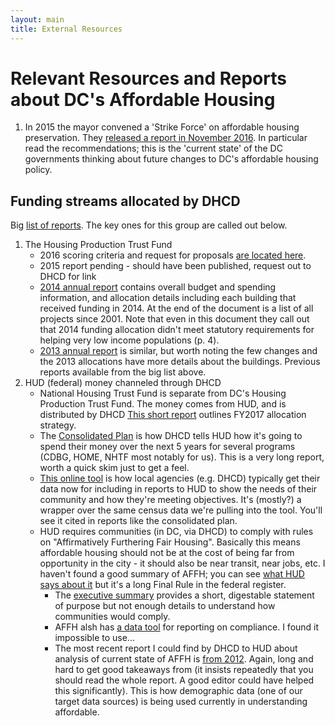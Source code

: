 ```yaml
---
layout: main
title: External Resources
---
```


# Relevant Resources and Reports about DC's Affordable Housing

1. In 2015 the mayor convened a 'Strike Force' on affordable housing preservation. They [released a report in November 2016](https://dhcd.dc.gov/publication/housing-preservation-strike-force-final-report). In particular read the recommendations; this is the 'current state' of the DC governments thinking about future changes to DC's affordable housing policy. 

## Funding streams allocated by DHCD
Big [list of reports](http://dhcd.dc.gov/page/dhcd-reports). The key ones for this group are called out below.

1. The Housing Production Trust Fund
    * 2016 scoring criteria and request for proposals [are located here](https://octo.quickbase.com/db/bjc34b76f?a=showpage&pageid=37). 
    * 2015 report pending - should have been published, request out to DHCD for link
    * [2014 annual report](http://dhcd.dc.gov/sites/default/files/dc/sites/dhcd/publication/attachments/14%20HPTF%20Annual%20and%20Affordable%20Housing%20Report%20Final%2011-30.pdf) contains overall budget and spending information, and allocation details including each building that received funding in 2014. At the end of the document is a list of all projects since 2001. Note that even in this document they call out that 2014 funding allocation didn't meet statutory requirements for helping very low income populations (p. 4). 
    * [2013 annual report](http://dhcd.dc.gov/sites/default/files/dc/sites/dhcd/publication/attachments/13%20HPTF%20Annual%20Final%203-16%20revised%204-12.pdf) is similar, but worth noting the few changes and the 2013 allocations have more details about the buildings. Previous reports available from the big list above. 
2. HUD (federal) money channeled through DHCD
    * National Housing Trust Fund is separate from DC's Housing Production Trust Fund. The money comes from HUD, and is distributed by DHCD [This short report](http://dhcd.dc.gov/sites/default/files/dc/sites/dhcd/publication/attachments/FY17%20National%20Housing%20Trust%20Fund%20Allocation%20Plan.pdf) outlines FY2017 allocation strategy. 
    * The [Consolidated Plan](http://dhcd.dc.gov/sites/default/files/dc/sites/dhcd/publication/attachments/FY16%20-%20FY20%20Consolidated%20Plan%20for%20the%20District%20of%20Columbia.pdf) is how DHCD tells HUD how it's going to spend their money over the next 5 years for several programs (CDBG, HOME, NHTF most notably for us). This is a very long report, worth a quick skim just to get a feel. 
    * [This online tool](https://egis.hud.gov/cpdmaps/) is how local agencies (e.g. DHCD) typically get their data now for including in reports to HUD to show the needs of their community and how they're meeting objectives. It's (mostly?) a wrapper over the same census data we're pulling into the tool. You'll see it cited in reports like the consolidated plan. 
    * HUD requires communities (in DC, via DHCD) to comply with rules on "Affirmatively Furthering Fair Housing". Basically this means affordable housing should not be at the cost of being far from opportunity in the city - it should also be near transit, near jobs, etc. I haven't found a good summary of AFFH; you can see [what HUD says about it](https://www.huduser.gov/portal/affht_pt.html) but it's a long Final Rule in the federal register. 
        * The [executive summary](https://www.huduser.gov/portal/sites/default/files/pdf/AFFH_Final_Rule_Executive_Summary.pdf) provides a short, digestable statement of purpose but not enough details to understand how communities would comply. 
        * AFFH alsh has [a data tool](https://egis.hud.gov/affht/) for reporting on compliance. I found it impossible to use... 
        * The most recent report I could find by DHCD to HUD about analysis of current state of AFFH is [from 2012](https://dhcd.dc.gov/sites/default/files/dc/sites/dhcd/publication/attachments/DC_AI_2012_-_FINAL.pdf). Again, long and hard to get good takeaways from (it insists repeatedly that you should read the whole report. A good editor could have helped this significantly). This is how demographic data (one of our target data sources) is being used currently in understanding affordable. 
